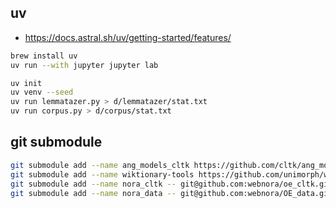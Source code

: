 ## uv

- https://docs.astral.sh/uv/getting-started/features/

```sh
brew install uv
uv run --with jupyter jupyter lab

uv init
uv venv --seed
uv run lemmatazer.py > d/lemmatazer/stat.txt
uv run corpus.py > d/corpus/stat.txt
```

## git submodule

```sh
git submodule add --name ang_models_cltk https://github.com/cltk/ang_models_cltk s/ang_models_cltk
git submodule add --name wiktionary-tools https://github.com/unimorph/wiktionary-tools s/wiktionary-tools 
git submodule add --name nora_cltk -- git@github.com:webnora/oe_cltk.git s/oe_cltk
git submodule add --name nora_data -- git@github.com:webnora/OE_data.git s/oe_data
```
